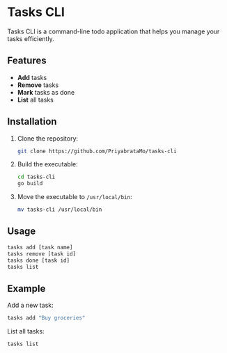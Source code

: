 # Tasks CLI

Tasks CLI is a command-line todo application that helps you manage your tasks efficiently.

## Features

- **Add** tasks
- **Remove** tasks
- **Mark** tasks as done
- **List** all tasks

## Installation

1. Clone the repository:
    ```bash
    git clone https://github.com/PriyabrataMo/tasks-cli
    ```
2. Build the executable:
    ```bash
    cd tasks-cli
    go build
    ```
3. Move the executable to `/usr/local/bin`:
    ```bash
    mv tasks-cli /usr/local/bin
    ```

## Usage

```bash
tasks add [task name]
tasks remove [task id]
tasks done [task id]
tasks list
```

## Example

Add a new task:
```bash
tasks add "Buy groceries"
```

List all tasks:
```bash
tasks list
```